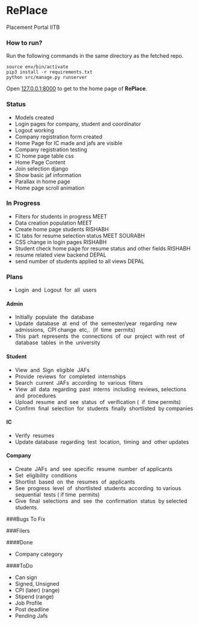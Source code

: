# RePlace
Placement Portal IITB
### How to run?
Run the following commands in the same directory as the fetched repo.
```
source env/bin/activate
pip3 install -r requirements.txt
python src/manage.py runserver
```
Open [127.0.0.1:8000](http://127.0.0.1:8000/replace) to get to the home page of **RePlace**.


### Status
- Models created
- Login pages for company, student and coordinator 
- Logout working
- Company registration form created
- Home Page for IC made and jafs are visible
- Company registration testing 
- IC home page table css 
- Home Page Content
- Join selection django	
- Show basic jaf information 
- Parallax in home page
- Home page scroll animation

### In Progress
- Filters for students in progress 		MEET
- Data creation population				MEET
- Create home page students				RISHABH
- IC tabs for resume selection status 	MEET SOURABH
- CSS change in login pages 			RISHABH
- Student check home page for resume status and other fields RISHABH 
- resume related view backend 			DEPAL
- send number of students applied to all views DEPAL

### Plans 

- Login​ ​ and​ ​ Logout​ ​ for​ ​ all​ ​ users

#### Admin
- Initially​ ​ populate​ ​ the​ ​ database
- Update​ ​ database​ ​ at​ ​ end​ ​ of​ ​ the​ ​ semester/year​ ​ regarding​ ​ new​ ​ admissions,​ ​ CPI change​ ​ etc,.​ ​ (if​ ​ time​ ​ permits)
- This​ ​ part​ ​ represents​ ​ the​ ​ connections​ ​ of​ ​ our​ ​ project​ ​ with​ ​ rest​ ​ of​ ​ database​ ​ tables​ ​ in the​ ​ university

#### Student
- View​ ​ and​ ​ Sign​ ​ eligible​ ​ JAFs
- Provide​ ​ reviews​ ​ for​ ​ completed​ ​ internships
- Search​ ​ current​ ​ JAFs​ ​ according​ ​ to​ ​ various​ ​ filters
- View​ ​ all​ ​ data​ ​ regarding​ ​ past​ ​ interns​ ​ including​ ​ reviews,​ ​ selections​ ​ and​ ​ procedures
- Upload​ ​ resume​ ​ and​ ​ see​ ​ status​ ​ of​ ​ verification​ ( ​ if​ ​ time​ ​ permits)
- Confirm​ ​ final​ ​ selection​ ​ for​ ​ students​ ​ finally​ ​ shortlisted​ ​ by​ ​ companies


#### IC
- Verify​ ​ resumes
- Update​ database​ ​ regarding​ ​ test​ ​ location,​ ​ timing​ ​ and​ ​ other​ ​ updates

#### Company
- Create​ ​ JAFs​ ​ and​ ​ see​ ​ specific​ ​ resume​ ​ number​ ​ of​ ​ applicants
- Set​ ​ eligibility​ ​ conditions
- Shortlist​ ​ based​ ​ on​ ​ the​ ​ resumes​ ​ of​ ​ applicants
- See​ ​ progress​ ​ level​ ​ of​ ​ shortlisted​ ​ students​ ​ according​ ​ to​ ​ various​ ​ sequential​ ​ tests​ ( ​if time​ ​ permits)
- Give​ ​ final​ ​ selections​ ​ and​ ​ see​ ​ the​ ​ confirmation​ ​ status​ ​ by​ ​ selected​ ​ students.

###Bugs To Fix

###Filers 

####Done
- Company category

####ToDo
- Can sign
- Signed, Unsigned
- CPI (later) (range)
- Stipend (range)
- Job Profile
- Post deadline
- Pending Jafs